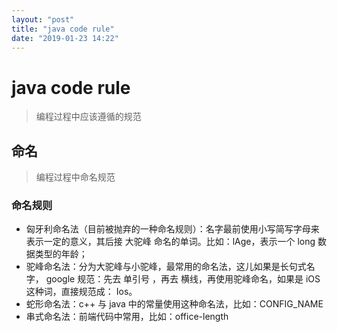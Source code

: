 ```yaml
---
layout: "post"
title: "java code rule"
date: "2019-01-23 14:22"
---
```


# java code rule

> 编程过程中应该遵循的规范

## 命名

> 编程过程中命名规范

### 命名规则

- 匈牙利命名法（目前被抛弃的一种命名规则）：名字最前使用小写简写字母来表示一定的意义，其后接 大驼峰 命名的单词。比如：lAge，表示一个 long 数据类型的年龄；
- 驼峰命名法：分为大驼峰与小驼峰，最常用的命名法，这儿如果是长句式名字， google 规范：先去 单引号 ，再去 横线，再使用驼峰命名，如果是 iOS 这种词，直接规范成： Ios。
- 蛇形命名法：c++ 与 java 中的常量使用这种命名法，比如：CONFIG_NAME
- 串式命名法：前端代码中常用，比如：office-length
